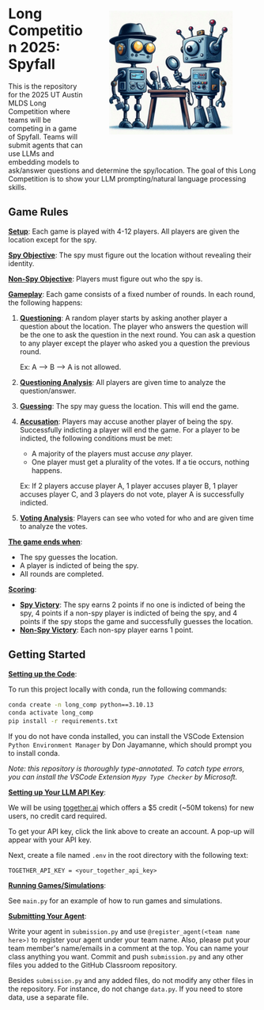 <img src="media/readme_image.jpg" alt="spyfall" width="250" align="right" style="padding: 50px;"/>

# Long Competition 2025: Spyfall

This is the repository for the 2025 UT Austin MLDS Long Competition where teams will be competing in a game of Spyfall. Teams will submit agents that can use LLMs and embedding models to ask/answer questions and determine the spy/location. The goal of this Long Competition is to show your LLM prompting/natural language processing skills.

## Game Rules

**<u>Setup</u>**: Each game is played with 4-12 players. All players are given the location except for the spy.

**<u>Spy Objective</u>**: The spy must figure out the location without revealing their identity.

**<u>Non-Spy Objective</u>**: Players must figure out who the spy is.

**<u>Gameplay</u>**: Each game consists of a fixed number of rounds. In each round, the following happens:

1. **<u>Questioning</u>**: A random player starts by asking another player a question about the location. The player who answers the question will be the one to ask the question in the next round. You can ask a question to any player except the player who asked you a question the previous round.

   Ex: A --> B --> A is not allowed.
2. **<u>Questioning Analysis</u>**: All players are given time to analyze the question/answer.
3. **<u>Guessing</u>**: The spy may guess the location. This will end the game.
4. **<u>Accusation</u>**: Players may accuse another player of being the spy. Successfully indicting a player will end the game. For a player to be indicted, the following conditions must be met:
   * A majority of the players must accuse *any* player.
   * One player must get a plurality of the votes. If a tie occurs, nothing happens.

    Ex: If 2 players accuse player A, 1 player accuses player B, 1 player accuses player C, and 3 players do not vote, player A is successfully indicted.

5. **<u>Voting Analysis</u>**: Players can see who voted for who and are given time to analyze the votes.

**<u>The game ends when</u>**:

* The spy guesses the location.
* A player is indicted of being the spy.
* All rounds are completed.

**<u>Scoring</u>**:

* **<u>Spy Victory</u>**: The spy earns 2 points if no one is indicted of being the spy, 4 points if a non-spy player is indicted of being the spy, and 4 points if the spy stops the game and successfully guesses the location.
* **<u>Non-Spy Victory</u>**: Each non-spy player earns 1 point.

## Getting Started

**<u>Setting up the Code</u>**:

To run this project locally with conda, run the following commands:

``` bash
conda create -n long_comp python==3.10.13
conda activate long_comp
pip install -r requirements.txt
```

If you do not have conda installed, you can install the VSCode Extension `Python Environment Manager` by Don Jayamanne, which should prompt you to install conda.

*Note: this repository is thoroughly type-annotated. To catch type errors, you can install the VSCode Extension `Mypy Type Checker` by Microsoft.*

**<u>Setting up Your LLM API Key</u>**:

We will be using [together.ai](https://api.together.ai) which offers a $5 credit (~50M tokens) for new users, no credit card required.

To get your API key, click the link above to create an account. A pop-up will appear with your API key.

Next, create a file named `.env` in the root directory with the following text:

``` text
TOGETHER_API_KEY = <your_together_api_key>
```

**<u>Running Games/Simulations</u>**:

See `main.py` for an example of how to run games and simulations.

**<u>Submitting Your Agent</u>**:

Write your agent in `submission.py` and use `@register_agent(<team name here>)` to register your agent under your team name. Also, please put your team member's name/emails in a comment at the top. You can name your class anything you want. Commit and push `submission.py` and any other files you added to the GitHub Classroom repository.

Besides `submission.py` and any added files, do not modify any other files in the repository. For instance, do not change `data.py`. If you need to store data, use a separate file.
